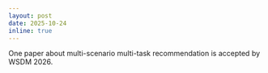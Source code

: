 ```yaml
---
layout: post
date: 2025-10-24
inline: true
---
```


One paper about multi-scenario multi-task recommendation is accepted by WSDM 2026.
